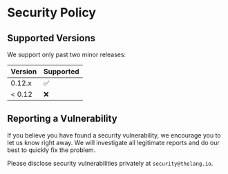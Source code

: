 # Security Policy

## Supported Versions
We support only past two minor releases:

| Version | Supported          |
|:--------|--------------------|
| 0.12.x  | :white_check_mark: |
| < 0.12  | :x:                |

## Reporting a Vulnerability
If you believe you have found a security vulnerability, we encourage you to let us know right away. We will investigate all legitimate reports and do our best to quickly fix the problem.

Please disclose security vulnerabilities privately at `security@thelang.io`.
